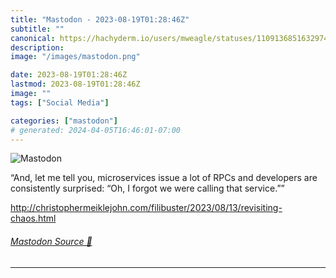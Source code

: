 ```yaml
---
title: "Mastodon - 2023-08-19T01:28:46Z"
subtitle: ""
canonical: https://hachyderm.io/users/mweagle/statuses/110913685163297468
description:
image: "/images/mastodon.png"

date: 2023-08-19T01:28:46Z
lastmod: 2023-08-19T01:28:46Z
image: ""
tags: ["Social Media"]

categories: ["mastodon"]
# generated: 2024-04-05T16:46:01-07:00
---
```

![Mastodon](/images/mastodon.png)

<p>“And, let me tell you, microservices issue a lot of RPCs and developers are consistently surprised: “Oh, I forgot we were calling that service.””</p><p><a href="http://christophermeiklejohn.com/filibuster/2023/08/13/revisiting-chaos.html" target="_blank" rel="nofollow noopener noreferrer" translate="no"><span class="invisible">http://</span><span class="ellipsis">christophermeiklejohn.com/fili</span><span class="invisible">buster/2023/08/13/revisiting-chaos.html</span></a></p>


###### [Mastodon Source 🐘](https://hachyderm.io/@mweagle/110913685163297468)

___
